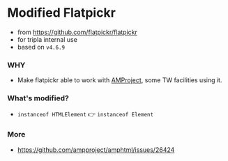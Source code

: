 # Modified Flatpickr
* from https://github.com/flatpickr/flatpickr
* for tripla internal use
* based on `v4.6.9`

### WHY
* Make flatpickr able to work with [AMProject](https://amp.dev/), some TW facilities using it.

### What's modified?
* `instanceof HTMLElement` 👉 `instanceof Element`

### More
* https://github.com/ampproject/amphtml/issues/26424
